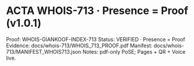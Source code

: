 # ACTA WHOIS-713 · Presence = Proof (v1.0.1)
Proof: WHOIS-GIANKOOF-INDEX-713
Status: VERIFIED · Presence = Proof
Evidence: docs/whois-713/WHOIS_713_PROOF.pdf
Manifest: docs/whois-713/MANIFEST_WHOIS713.json
Notes: pdf-only PoSE; Pages + QR + Voice live.
